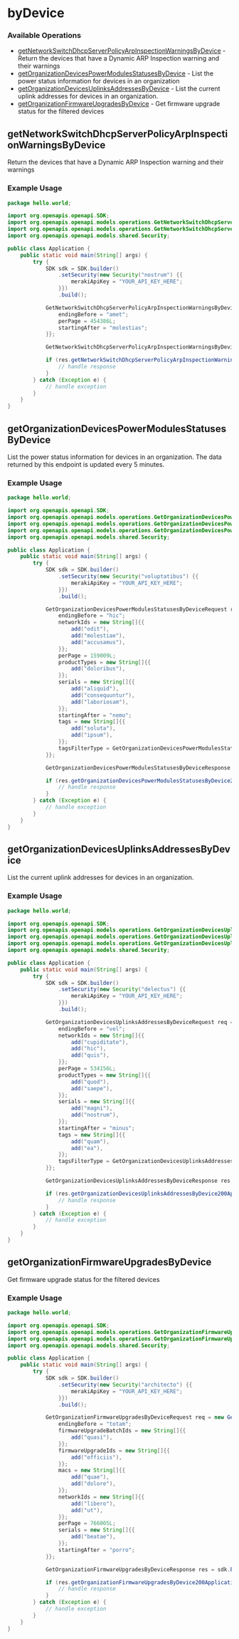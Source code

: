 # byDevice

### Available Operations

* [getNetworkSwitchDhcpServerPolicyArpInspectionWarningsByDevice](#getnetworkswitchdhcpserverpolicyarpinspectionwarningsbydevice) - Return the devices that have a Dynamic ARP Inspection warning and their warnings
* [getOrganizationDevicesPowerModulesStatusesByDevice](#getorganizationdevicespowermodulesstatusesbydevice) - List the power status information for devices in an organization
* [getOrganizationDevicesUplinksAddressesByDevice](#getorganizationdevicesuplinksaddressesbydevice) - List the current uplink addresses for devices in an organization.
* [getOrganizationFirmwareUpgradesByDevice](#getorganizationfirmwareupgradesbydevice) - Get firmware upgrade status for the filtered devices

## getNetworkSwitchDhcpServerPolicyArpInspectionWarningsByDevice

Return the devices that have a Dynamic ARP Inspection warning and their warnings

### Example Usage

```java
package hello.world;

import org.openapis.openapi.SDK;
import org.openapis.openapi.models.operations.GetNetworkSwitchDhcpServerPolicyArpInspectionWarningsByDeviceRequest;
import org.openapis.openapi.models.operations.GetNetworkSwitchDhcpServerPolicyArpInspectionWarningsByDeviceResponse;
import org.openapis.openapi.models.shared.Security;

public class Application {
    public static void main(String[] args) {
        try {
            SDK sdk = SDK.builder()
                .setSecurity(new Security("nostrum") {{
                    merakiApiKey = "YOUR_API_KEY_HERE";
                }})
                .build();

            GetNetworkSwitchDhcpServerPolicyArpInspectionWarningsByDeviceRequest req = new GetNetworkSwitchDhcpServerPolicyArpInspectionWarningsByDeviceRequest("ex") {{
                endingBefore = "amet";
                perPage = 454386L;
                startingAfter = "molestias";
            }};            

            GetNetworkSwitchDhcpServerPolicyArpInspectionWarningsByDeviceResponse res = sdk.byDevice.getNetworkSwitchDhcpServerPolicyArpInspectionWarningsByDevice(req);

            if (res.getNetworkSwitchDhcpServerPolicyArpInspectionWarningsByDevice200ApplicationJSONObjects != null) {
                // handle response
            }
        } catch (Exception e) {
            // handle exception
        }
    }
}
```

## getOrganizationDevicesPowerModulesStatusesByDevice

List the power status information for devices in an organization. The data returned by this endpoint is updated every 5 minutes.

### Example Usage

```java
package hello.world;

import org.openapis.openapi.SDK;
import org.openapis.openapi.models.operations.GetOrganizationDevicesPowerModulesStatusesByDeviceRequest;
import org.openapis.openapi.models.operations.GetOrganizationDevicesPowerModulesStatusesByDeviceResponse;
import org.openapis.openapi.models.operations.GetOrganizationDevicesPowerModulesStatusesByDeviceTagsFilterTypeEnum;
import org.openapis.openapi.models.shared.Security;

public class Application {
    public static void main(String[] args) {
        try {
            SDK sdk = SDK.builder()
                .setSecurity(new Security("voluptatibus") {{
                    merakiApiKey = "YOUR_API_KEY_HERE";
                }})
                .build();

            GetOrganizationDevicesPowerModulesStatusesByDeviceRequest req = new GetOrganizationDevicesPowerModulesStatusesByDeviceRequest("ipsum") {{
                endingBefore = "hic";
                networkIds = new String[]{{
                    add("odit"),
                    add("molestiae"),
                    add("accusamus"),
                }};
                perPage = 159009L;
                productTypes = new String[]{{
                    add("doloribus"),
                }};
                serials = new String[]{{
                    add("aliquid"),
                    add("consequuntur"),
                    add("laboriosam"),
                }};
                startingAfter = "nemo";
                tags = new String[]{{
                    add("soluta"),
                    add("ipsum"),
                }};
                tagsFilterType = GetOrganizationDevicesPowerModulesStatusesByDeviceTagsFilterTypeEnum.WITH_ALL_TAGS;
            }};            

            GetOrganizationDevicesPowerModulesStatusesByDeviceResponse res = sdk.byDevice.getOrganizationDevicesPowerModulesStatusesByDevice(req);

            if (res.getOrganizationDevicesPowerModulesStatusesByDevice200ApplicationJSONObjects != null) {
                // handle response
            }
        } catch (Exception e) {
            // handle exception
        }
    }
}
```

## getOrganizationDevicesUplinksAddressesByDevice

List the current uplink addresses for devices in an organization.

### Example Usage

```java
package hello.world;

import org.openapis.openapi.SDK;
import org.openapis.openapi.models.operations.GetOrganizationDevicesUplinksAddressesByDeviceRequest;
import org.openapis.openapi.models.operations.GetOrganizationDevicesUplinksAddressesByDeviceResponse;
import org.openapis.openapi.models.operations.GetOrganizationDevicesUplinksAddressesByDeviceTagsFilterTypeEnum;
import org.openapis.openapi.models.shared.Security;

public class Application {
    public static void main(String[] args) {
        try {
            SDK sdk = SDK.builder()
                .setSecurity(new Security("delectus") {{
                    merakiApiKey = "YOUR_API_KEY_HERE";
                }})
                .build();

            GetOrganizationDevicesUplinksAddressesByDeviceRequest req = new GetOrganizationDevicesUplinksAddressesByDeviceRequest("maxime") {{
                endingBefore = "vel";
                networkIds = new String[]{{
                    add("cupiditate"),
                    add("hic"),
                    add("quis"),
                }};
                perPage = 534156L;
                productTypes = new String[]{{
                    add("quod"),
                    add("saepe"),
                }};
                serials = new String[]{{
                    add("magni"),
                    add("nostrum"),
                }};
                startingAfter = "minus";
                tags = new String[]{{
                    add("quam"),
                    add("ea"),
                }};
                tagsFilterType = GetOrganizationDevicesUplinksAddressesByDeviceTagsFilterTypeEnum.WITH_ALL_TAGS;
            }};            

            GetOrganizationDevicesUplinksAddressesByDeviceResponse res = sdk.byDevice.getOrganizationDevicesUplinksAddressesByDevice(req);

            if (res.getOrganizationDevicesUplinksAddressesByDevice200ApplicationJSONObjects != null) {
                // handle response
            }
        } catch (Exception e) {
            // handle exception
        }
    }
}
```

## getOrganizationFirmwareUpgradesByDevice

Get firmware upgrade status for the filtered devices

### Example Usage

```java
package hello.world;

import org.openapis.openapi.SDK;
import org.openapis.openapi.models.operations.GetOrganizationFirmwareUpgradesByDeviceRequest;
import org.openapis.openapi.models.operations.GetOrganizationFirmwareUpgradesByDeviceResponse;
import org.openapis.openapi.models.shared.Security;

public class Application {
    public static void main(String[] args) {
        try {
            SDK sdk = SDK.builder()
                .setSecurity(new Security("architecto") {{
                    merakiApiKey = "YOUR_API_KEY_HERE";
                }})
                .build();

            GetOrganizationFirmwareUpgradesByDeviceRequest req = new GetOrganizationFirmwareUpgradesByDeviceRequest("fuga") {{
                endingBefore = "totam";
                firmwareUpgradeBatchIds = new String[]{{
                    add("quasi"),
                }};
                firmwareUpgradeIds = new String[]{{
                    add("officiis"),
                }};
                macs = new String[]{{
                    add("quae"),
                    add("dolore"),
                }};
                networkIds = new String[]{{
                    add("libero"),
                    add("ut"),
                }};
                perPage = 766005L;
                serials = new String[]{{
                    add("beatae"),
                }};
                startingAfter = "porro";
            }};            

            GetOrganizationFirmwareUpgradesByDeviceResponse res = sdk.byDevice.getOrganizationFirmwareUpgradesByDevice(req);

            if (res.getOrganizationFirmwareUpgradesByDevice200ApplicationJSONObjects != null) {
                // handle response
            }
        } catch (Exception e) {
            // handle exception
        }
    }
}
```
